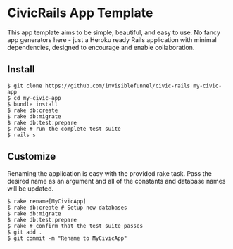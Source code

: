 # CivicRails App Template

This app template aims to be simple, beautiful, and easy to use. No fancy app generators here - just a Heroku ready Rails application with minimal dependencies, designed to encourage and enable collaboration.

## Install

```console
$ git clone https://github.com/invisiblefunnel/civic-rails my-civic-app
$ cd my-civic-app
$ bundle install
$ rake db:create
$ rake db:migrate
$ rake db:test:prepare
$ rake # run the complete test suite
$ rails s
```

## Customize

Renaming the application is easy with the provided rake task. Pass the desired name as an argument and all of the constants and database names will be updated.

```console
$ rake rename[MyCivicApp]
$ rake db:create # Setup new databases
$ rake db:migrate
$ rake db:test:prepare
$ rake # confirm that the test suite passes
$ git add .
$ git commit -m "Rename to MyCivicApp"
```

